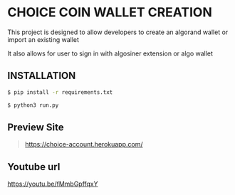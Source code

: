 # CHOICE COIN WALLET CREATION

This project is designed to allow developers to create an algorand wallet or import an existing wallet

It also allows for user to sign in with algosiner extension or algo wallet

## INSTALLATION

```sh
$ pip install -r requirements.txt
```

```sh
$ python3 run.py
```

## Preview Site

> https://choice-account.herokuapp.com/

## Youtube url

https://youtu.be/fMmbGpffqxY

>
